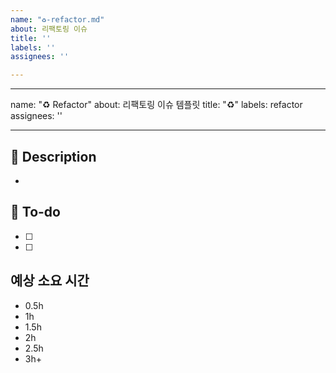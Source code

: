 ```yaml
---
name: "♻️-refactor.md"
about: 리팩토링 이슈
title: ''
labels: ''
assignees: ''

---
```


---
name: "♻️ Refactor"
about: 리팩토링 이슈 템플릿
title: "♻️"
labels: refactor
assignees: ''

---

## 📌 Description
- 

## 📝 To-do
- [ ] 
- [ ]

## 예상 소요 시간
- 0.5h
- 1h
- 1.5h
- 2h
- 2.5h
- 3h+

